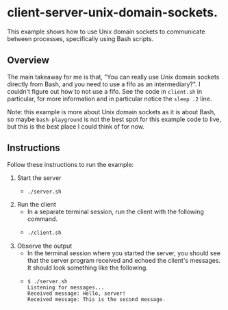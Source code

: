 # client-server-unix-domain-sockets.

This example shows how to use Unix domain sockets to communicate between processes, specifically using Bash scripts.

## Overview

The main takeaway for me is that, "You can really use Unix domain sockets directly from Bash, and you need to use a fifo
as an intermediary?". I couldn't figure out how to not use a fifo. See the code in `client.sh` in particular, for more
information and in particular notice the `sleep .2` line.

Note: this example is more about Unix domain sockets as it is about Bash, so maybe `bash-playground` is not the best
spot for this example code to live, but this is the best place I could think of for now.


## Instructions

Follow these instructions to run the example:

1. Start the server
   * ```sh
     ./server.sh
     ```
2. Run the client
   * In a separate terminal session, run the client with the following command.
   * ```bash
     ./client.sh
     ```
3. Observe the output
   * In the terminal session where you started the server, you should see that the server program received and echoed
     the client's messages. It should look something like the following.
   * ```text
     $ ./server.sh
     Listening for messages...
     Received message: Hello, server!
     Received message: This is the second message.
     ```
